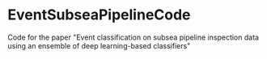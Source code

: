 # EventSubseaPipelineCode
Code for the paper "Event classification on subsea pipeline inspection data using an ensemble of deep learning-based classifiers" 

